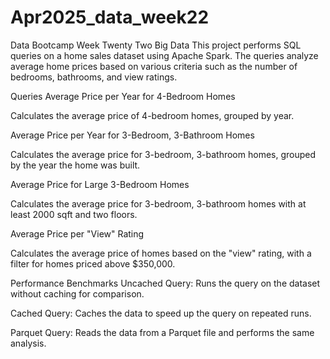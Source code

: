 # Apr2025_data_week22
Data Bootcamp Week Twenty Two Big Data
This project performs SQL queries on a home sales dataset using Apache Spark. The queries analyze average home prices based on various criteria such as the number of bedrooms, bathrooms, and view ratings.

Queries
Average Price per Year for 4-Bedroom Homes

Calculates the average price of 4-bedroom homes, grouped by year.

Average Price per Year for 3-Bedroom, 3-Bathroom Homes

Calculates the average price for 3-bedroom, 3-bathroom homes, grouped by the year the home was built.

Average Price for Large 3-Bedroom Homes

Calculates the average price for 3-bedroom, 3-bathroom homes with at least 2000 sqft and two floors.

Average Price per "View" Rating

Calculates the average price of homes based on the "view" rating, with a filter for homes priced above $350,000.

Performance Benchmarks
Uncached Query: Runs the query on the dataset without caching for comparison.

Cached Query: Caches the data to speed up the query on repeated runs.

Parquet Query: Reads the data from a Parquet file and performs the same analysis.
